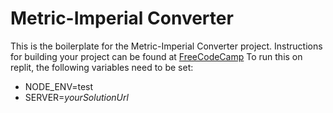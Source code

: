 # Metric-Imperial Converter

This is the boilerplate for the Metric-Imperial Converter project. Instructions for building your project can be found at <a href="https://www.freecodecamp.org/learn/quality-assurance/quality-assurance-projects/metric-imperial-converter">FreeCodeCamp</a>
To run this on replit, the following variables need to be set: 
- NODE_ENV=test
- SERVER=<i>yourSolutionUrl</i>
